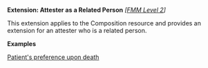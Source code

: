 **Extension: Attester as a Related Person** *[[FMM Level 2](guidance.html)]*

This extension applies to the Composition resource and provides an extension for an attester who is a related person.

**Examples**

[Patient's preference upon death](composition-example0.html)
